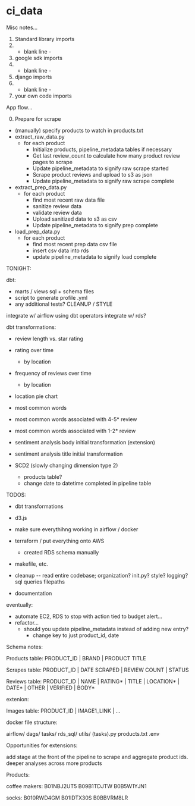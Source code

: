 # ci_data

Misc notes...

1. Standard library imports
2. - blank line -
3. google sdk imports
4. - blank line -
5. django imports
6. - blank line -
7. your own code imports

App flow...

0. Prepare for scrape
- (manually) specify products to watch in products.txt
- extract_raw_data.py
    - for each product
        - Initialize products, pipeline_metadata tables if necessary
        - Get last review_count to calculate how many product review pages to scrape
        - Update pipeline_metadata to signify raw scrape started
        - Scrape product reviews and upload to s3 as json
        - Update pipeline_metadata to signify raw scrape complete
- extract_prep_data.py
    - for each product
        - find most recent raw data file
        - sanitize review data
        - validate review data
        - Upload sanitized data to s3 as csv
        - Update pipeline_metadata to signify prep complete
- load_prep_data.py
    - for each product
        - find most recent prep data csv file
        - insert csv data into rds
        - update pipeline_metadata to signify load complete


TONIGHT:

dbt:
- marts / views sql + schema files
- script to generate profile .yml
- any additional tests?
CLEANUP / STYLE

integrate w/ airflow using dbt operators
integrate w/ rds?

dbt transformations:
- review length vs. star rating
- rating over time
    - by location
- frequency of reviews over time
    - by location
- location pie chart
- most common words
- most common words associated with 4-5* review
- most common words associated with 1-2* review
- sentiment analysis body initial transformation (extension)
- sentiment analysis title initial transformation


- SCD2 (slowly changing dimension type 2)
    - products table?
    - change date to datetime completed in pipeline table


TODOS:

- dbt transformations
- d3.js
- make sure everythihng working in airflow / docker
- terraform / put everything onto AWS
    - created RDS schema manually
- makefile, etc.
- cleanup -- read entire codebase; organization? init.py? style? logging?
    sql queries
    filepaths
    
- documentation

eventually:
- automate EC2, RDS to stop with action tied to budget alert...
- refactor...
    - should you update pipeline_metadata instead of adding new entry?
        - change key to just product_id, date


Schema notes:

Products table:
PRODUCT_ID | BRAND | PRODUCT TITLE

Scrapes table:
PRODUCT_ID | DATE SCRAPED | REVIEW COUNT | STATUS

Reviews table:
PRODUCT_ID | NAME | RATING* | TITLE | LOCATION* | DATE* | OTHER | VERIFIED | BODY*

extenion:

Images table:
PRODUCT_ID | IMAGE1_LINK | ...


docker file structure:

airflow/
    dags/
    tasks/
        rds_sql/
        utils/
        (tasks).py
        products.txt
    .env


Opportunities for extensions:

add stage at the front of the pipeline to scrape and aggregate product ids. deeper analyses across more products


Products:

coffee makers:
B01NBJ2UT5
B09B1TDJTW
B0B5W1YJN1

socks:
B010RWD4GM
B01IDTX30S
B0BBVRM8LR